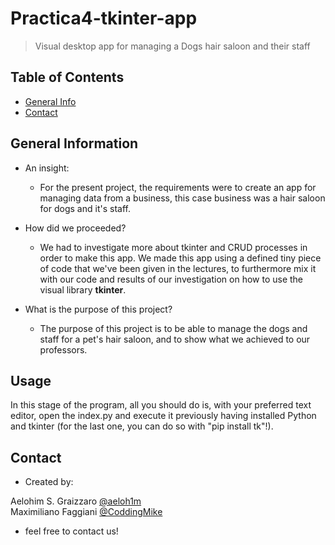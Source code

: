 # Practica4-tkinter-app

> Visual desktop app for managing a Dogs hair saloon and their staff <br />

## Table of Contents
* [General Info](#general-information)
* [Contact](#contact)

## General Information
-  An insight: <br />
    - For the present project, the requirements were to create an app for managing data from a business, this case business was a hair saloon for dogs and it's staff.

- How did we proceeded? <br />
    - We had to investigate more about tkinter and CRUD processes in order to make this app. We made this app using a defined tiny piece of code that we've been given in the lectures, to furthermore mix it with our code and results of our investigation on how to use the visual library **tkinter**.

- What is the purpose of this project? <br />
    - The purpose of this project is to be able to manage the dogs and staff for a pet's hair saloon, and to show what we achieved to our professors.
    
## Usage
In this stage of the program, all you should do is, with your preferred text editor, open the index.py and execute it
previously having installed Python and tkinter (for the last one, you can do so with "pip install tk"!).
    
## Contact
- Created by: 

Aelohim S. Graizzaro [@aeloh1m](https://github.com/aeloh1m) <br />
Maximiliano Faggiani [@CoddingMike](https://github.com/CoddingMike) <br />

- feel free to contact us!
